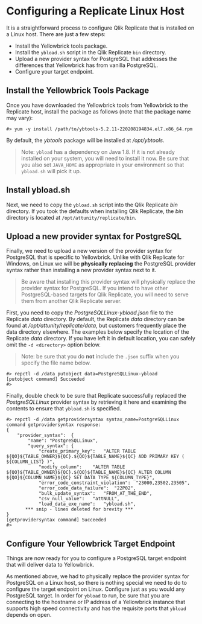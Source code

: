 # Configuring a Replicate Linux Host 

It is a straightforward process to configure Qlik Replicate that is installed on a Linux host.
There are just a few steps:

* Install the Yellowbrick tools package.
* Install the `ybload.sh` script in the Qlik Replicate `bin` directory. 
* Upload a new provider syntax for PostgreSQL that addresses the differences that
Yellowbrick has from vanilla PostgreSQL.
* Configure your target endpoint.

## Install the Yellowbrick Tools Package

Once you have downloaded the Yellowbrick tools from Yellowbrick to the Replicate
host, install the package as follows (note that the package name may vary):

```
#> yum -y install /path/to/ybtools-5.2.11-220208194834.el7.x86_64.rpm

```

By default, the *ybtools* package will be installed at */opt/ybtools*.

> Note: `ybload` has a dependency on Java 1.8. If it is not already installed on 
> your system, you will need to install it now. Be sure that you also set
> `JAVA_HOME` as appropriate in your environment so that `ybload.sh` will pick it up.

## Install ybload.sh 

Next, we need to copy the `ybload.sh` script into the Qlik Replicate *bin* directory. 
If you took the defaults when installing Qlik Replicate, the *bin* directory is located
at `/opt/attunity/replicate/bin`.

## Upload a new provider syntax for PostgreSQL

Finally, we need to upload a new version of the provider syntax for PostgreSQL that is
specific to Yellowbrick. Unlike with Qlik Replicate for Windows, on Linux we will be
**physically replacing** the PostgreSQL provider syntax rather than installing a new provider
syntax next to it. 

> Be aware that installing this provider syntax will physically replace the provider
> syntax for PostgreSQL. If you intend to have other PostgreSQL-based targets for Qlik
> Replicate, you will need to serve them from another Qlik Replicate server.

First, you need to copy the *PostgreSQLLinux-ybload.json* file to the Replicate *data*
directory. By default, the Replicate *data* directory can be found at */opt/attunity/replicate/data*, 
but customers frequently place the data directory elsewhere. The examples below specify the
location of the Replicate *data* directory. If you have left it in default location,
you can safely omit the `-d <directory>` option below.

> Note: be sure that you do **not** include the `.json` suffix when you specify the 
> file name below.


```
#> repctl -d /data putobject data=PostgreSQLLinux-ybload
[putobject command] Succeeded
#>
```

Finally, double check to be sure that Replicate successfully replaced the *PostgreSQLLinux*
provider syntax by retrieving it here and examining the contents to ensure that
`ybload.sh` is specified.


```
#> repctl -d /data getprovidersyntax syntax_name=PostgreSQLLinux
command getprovidersyntax response:
{
	"provider_syntax":	{
		"name":	"PostgreSQLLinux",
		"query_syntax":	{
			"create_primary_key":	"ALTER TABLE ${QO}${TABLE_OWNER}${QC}.${QO}${TABLE_NAME}${QC} ADD PRIMARY KEY ( ${COLUMN_LIST} )",
			"modify_column":	"ALTER TABLE ${QO}${TABLE_OWNER}${QC}.${QO}${TABLE_NAME}${QC} ALTER COLUMN ${QO}${COLUMN_NAME}${QC} SET DATA TYPE ${COLUMN_TYPE}",
			"error_code_constraint_violation":	"23000,23502,23505",
			"error_code_data_failure":	"22P02",
			"bulk_update_syntax":	"FROM_AT_THE_END",
			"csv_null_value":	"attNULL",
			"load_data_exe_name":	"ybload.sh",
       *** snip - lines deleted for brevity *** 
}
[getprovidersyntax command] Succeeded
#> 
```

## Configure Your Yellowbrick Target Endpoint

Things are now ready for you to configure a PostgreSQL target endpoint that will deliver
data to Yellowbrick. 

As mentioned above, we had to physically replace the provider syntax for PostgreSQL
on a Linux host, so there is
nothing special we need to do to configure the target endpoint on Linux. Configure just as 
you would any PostgreSQL target. In order for `ybload` to run, be sure that you are connecting 
to the hostname or IP address of a Yellowbrick instance that supports high speed connectivity
and has the requisite ports that `ybload` depends on open.
